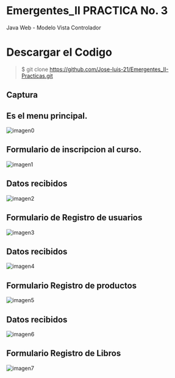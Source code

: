 # Emergentes_II PRACTICA No. 3
Java Web - Modelo Vista Controlador
# Descargar el Codigo
>$ git clone https://github.com/Jose-luis-21/Emergentes_II-Practicas.git

Captura 
---

## Es  el  menu  principal.

![imagen0](https://user-images.githubusercontent.com/54046238/83374019-508d1080-a398-11ea-9d1d-cbfefcd4f0b5.png)

## Formulario de inscripcion al curso.

![imagen1](https://user-images.githubusercontent.com/54046238/83374666-4835d500-a39a-11ea-92ef-e8ef3b9bcc6e.png)

## Datos recibidos

![imagen2](https://user-images.githubusercontent.com/54046238/83374889-f8a3d900-a39a-11ea-81d2-998e95ca4867.png)

## Formulario de Registro de usuarios

![imagen3](https://user-images.githubusercontent.com/54046238/83375635-7a950180-a39d-11ea-8097-4d009ecc14f9.png)

## Datos recibidos

![imagen4](https://user-images.githubusercontent.com/54046238/83375750-e9725a80-a39d-11ea-918f-efbd5c24c6f1.png)

## Formulario Registro de productos

![imagen5](https://user-images.githubusercontent.com/54046238/83375822-276f7e80-a39e-11ea-909d-4d0e29689175.png)

## Datos recibidos

![imagen6](https://user-images.githubusercontent.com/54046238/83375886-6998c000-a39e-11ea-86b4-b5ff4f3eb75c.png)

## Formulario Registro de Libros

![imagen7](https://user-images.githubusercontent.com/54046238/83375976-bc727780-a39e-11ea-9546-505096ce61bf.png)

